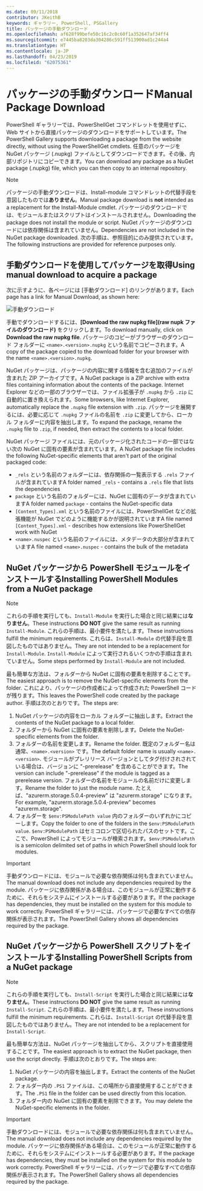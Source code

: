 ```yaml
---
ms.date: 09/11/2018
contributor: JKeithB
keywords: ギャラリー, PowerShell, PSGallery
title: パッケージの手動ダウンロード
ms.openlocfilehash: af628f99befe50c16c2c0c60f1a352647af34ff4
ms.sourcegitcommit: e7445ba8203da304286c591ff513900ad1c244a4
ms.translationtype: HT
ms.contentlocale: ja-JP
ms.lasthandoff: 04/23/2019
ms.locfileid: "62075361"
---
```

# <a name="manual-package-download"></a><span data-ttu-id="6297f-103">パッケージの手動ダウンロード</span><span class="sxs-lookup"><span data-stu-id="6297f-103">Manual Package Download</span></span>

<span data-ttu-id="6297f-104">PowerShell ギャラリーでは、PowerShellGet コマンドレットを使用せずに、Web サイトから直接パッケージのダウンロードをサポートしています。</span><span class="sxs-lookup"><span data-stu-id="6297f-104">The PowerShell Gallery supports downloading a package from the website directly, without using the PowerShellGet cmdlets.</span></span> <span data-ttu-id="6297f-105">任意のパッケージを NuGet パッケージ (.nupkg) ファイルとしてダウンロードできます。その後、内部リポジトリにコピーできます。</span><span class="sxs-lookup"><span data-stu-id="6297f-105">You can download any package as a NuGet package (.nupkg) file, which you can then copy to an internal repository.</span></span>

> [!NOTE]
> <span data-ttu-id="6297f-106">パッケージの手動ダウンロードは、Install-module コマンドレットの代替手段を意図したものでは**ありません**。</span><span class="sxs-lookup"><span data-stu-id="6297f-106">Manual package download is **not** intended as a replacement for the Install-Module cmdlet.</span></span>
> <span data-ttu-id="6297f-107">パッケージのダウンロードでは、モジュールまたはスクリプトはインストールされません。</span><span class="sxs-lookup"><span data-stu-id="6297f-107">Downloading the package does not install the module or script.</span></span> <span data-ttu-id="6297f-108">NuGet パッケージのダウンロードには依存関係は含まれていません。</span><span class="sxs-lookup"><span data-stu-id="6297f-108">Dependencies are not included in the NuGet package downloaded.</span></span> <span data-ttu-id="6297f-109">次の手順は、参照目的にのみ提供されています。</span><span class="sxs-lookup"><span data-stu-id="6297f-109">The following instructions are provided for reference purposes only.</span></span>

## <a name="using-manual-download-to-acquire-a-package"></a><span data-ttu-id="6297f-110">手動ダウンロードを使用してパッケージを取得</span><span class="sxs-lookup"><span data-stu-id="6297f-110">Using manual download to acquire a package</span></span>

<span data-ttu-id="6297f-111">次に示すように、各ページには [手動ダウンロード] のリンクがあります。</span><span class="sxs-lookup"><span data-stu-id="6297f-111">Each page has a link for Manual Download, as shown here:</span></span>

![手動ダウンロード](../../Images/packagedisplaypagewithpseditions.png)

<span data-ttu-id="6297f-113">手動でダウンロードするには、**[Download the raw nupkg file]\(raw nupk ファイルのダウンロード\)** をクリックします。</span><span class="sxs-lookup"><span data-stu-id="6297f-113">To download manually, click on **Download the raw nupkg file**.</span></span> <span data-ttu-id="6297f-114">パッケージのコピーがブラウザーのダウンロード フォルダーに `<name>.<version>.nupkg` という名前でコピーされます。</span><span class="sxs-lookup"><span data-stu-id="6297f-114">A copy of the package copied to the download folder for your browser with the name `<name>.<version>.nupkg`.</span></span>

<span data-ttu-id="6297f-115">NuGet パッケージは、パッケージの内容に関する情報を含む追加のファイルが含まれた ZIP アーカイブです。</span><span class="sxs-lookup"><span data-stu-id="6297f-115">A NuGet package is a ZIP archive with extra files containing information about the contents of the package.</span></span> <span data-ttu-id="6297f-116">Internet Explorer などの一部のブラウザーでは、ファイル拡張子が `.nupkg` から `.zip` に自動的に置き換えられます。</span><span class="sxs-lookup"><span data-stu-id="6297f-116">Some browsers, like Internet Explorer, automatically replace the `.nupkg` file extension with `.zip`.</span></span> <span data-ttu-id="6297f-117">パッケージを展開するには、必要に応じて `.nupkg` ファイルの名前を `.zip` に変更してから、ローカル フォルダーに内容を抽出します。</span><span class="sxs-lookup"><span data-stu-id="6297f-117">To expand the package, rename the `.nupkg` file to `.zip`, if needed, then extract the contents to a local folder.</span></span>

<span data-ttu-id="6297f-118">NuGet パッケージ ファイルには、元のパッケージ化されたコードの一部ではない次の NuGet に固有の要素が含まれています。</span><span class="sxs-lookup"><span data-stu-id="6297f-118">A NuGet package file includes the following NuGet-specific elements that aren't part of the original packaged code:</span></span>

- <span data-ttu-id="6297f-119">`_rels` という名前のフォルダーには、依存関係の一覧表示する `.rels` ファイルが含まれています</span><span class="sxs-lookup"><span data-stu-id="6297f-119">A folder named `_rels` - contains a `.rels` file that lists the dependencies</span></span>
- <span data-ttu-id="6297f-120">`package` という名前のフォルダーには、NuGet に固有のデータが含まれています</span><span class="sxs-lookup"><span data-stu-id="6297f-120">A folder named `package` - contains the NuGet-specific data</span></span>
- <span data-ttu-id="6297f-121">`[Content_Types].xml` という名前のファイルには、PowerShellGet などの拡張機能が NuGet でどのように機能するかが説明されています</span><span class="sxs-lookup"><span data-stu-id="6297f-121">A file named `[Content_Types].xml` - describes how extensions like PowerShellGet work with NuGet</span></span>
- <span data-ttu-id="6297f-122">`<name>.nuspec` という名前のファイルには、メタデータの大部分が含まれています</span><span class="sxs-lookup"><span data-stu-id="6297f-122">A file named `<name>.nuspec` - contains the bulk of the metadata</span></span>

## <a name="installing-powershell-modules-from-a-nuget-package"></a><span data-ttu-id="6297f-123">NuGet パッケージから PowerShell モジュールをインストールする</span><span class="sxs-lookup"><span data-stu-id="6297f-123">Installing PowerShell Modules from a NuGet package</span></span>

> [!NOTE]
> <span data-ttu-id="6297f-124">これらの手順を実行しても、`Install-Module` を実行した場合と同じ結果には**なりません**。</span><span class="sxs-lookup"><span data-stu-id="6297f-124">These instructions **DO NOT** give the same result as running `Install-Module`.</span></span> <span data-ttu-id="6297f-125">これらの手順は、最小要件を満たします。</span><span class="sxs-lookup"><span data-stu-id="6297f-125">These instructions fulfill the minimum requirements.</span></span> <span data-ttu-id="6297f-126">これらは、`Install-Module` の代替手段を意図したものではありません。</span><span class="sxs-lookup"><span data-stu-id="6297f-126">They are not intended to be a replacement for `Install-Module`.</span></span> <span data-ttu-id="6297f-127">`Install-Module` によって実行されるいくつかの手順は含まれていません。</span><span class="sxs-lookup"><span data-stu-id="6297f-127">Some steps performed by `Install-Module` are not included.</span></span>

<span data-ttu-id="6297f-128">最も簡単な方法は、フォルダーから NuGet に固有の要素を削除することです。</span><span class="sxs-lookup"><span data-stu-id="6297f-128">The easiest approach is to remove the NuGet-specific elements from the folder.</span></span> <span data-ttu-id="6297f-129">これにより、パッケージの作成者によって作成された PowerShell コードが残ります。</span><span class="sxs-lookup"><span data-stu-id="6297f-129">This leaves the PowerShell code created by the package author.</span></span> <span data-ttu-id="6297f-130">手順は次のとおりです。</span><span class="sxs-lookup"><span data-stu-id="6297f-130">The steps are:</span></span>

1. <span data-ttu-id="6297f-131">NuGet パッケージの内容をローカル フォルダーに抽出します。</span><span class="sxs-lookup"><span data-stu-id="6297f-131">Extract the contents of the NuGet package to a local folder.</span></span>
2. <span data-ttu-id="6297f-132">フォルダーから NuGet に固有の要素を削除します。</span><span class="sxs-lookup"><span data-stu-id="6297f-132">Delete the NuGet-specific elements from the folder.</span></span>
3. <span data-ttu-id="6297f-133">フォルダーの名前を変更します。</span><span class="sxs-lookup"><span data-stu-id="6297f-133">Rename the folder.</span></span> <span data-ttu-id="6297f-134">既定のフォルダー名は通常、`<name>.<version>` です。</span><span class="sxs-lookup"><span data-stu-id="6297f-134">The default folder name is usually `<name>.<version>`.</span></span> <span data-ttu-id="6297f-135">モジュールがプレリリース バージョンとしてタグ付けされされている場合は、バージョンに "-prerelease" を含めることができます。</span><span class="sxs-lookup"><span data-stu-id="6297f-135">The version can include "-prerelease" if the module is tagged as a prerelease version.</span></span> <span data-ttu-id="6297f-136">フォルダーの名前をモジュールの名前だけに変更します。</span><span class="sxs-lookup"><span data-stu-id="6297f-136">Rename the folder to just the module name.</span></span> <span data-ttu-id="6297f-137">たとえば、"azurerm.storage.5.0.4-preview" は "azurerm.storage" になります。</span><span class="sxs-lookup"><span data-stu-id="6297f-137">For example, "azurerm.storage.5.0.4-preview" becomes "azurerm.storage".</span></span>
4. <span data-ttu-id="6297f-138">フォルダーを `$env:PSModulePath value` 内のフォルダーのいずれかにコピーします。</span><span class="sxs-lookup"><span data-stu-id="6297f-138">Copy the folder to one of the folders in the `$env:PSModulePath value`.</span></span> <span data-ttu-id="6297f-139">`$env:PSModulePath` はセミコロンで区切られたパスのセットです。ここで、PowerShell によってモジュールが検索されます。</span><span class="sxs-lookup"><span data-stu-id="6297f-139">`$env:PSModulePath` is a semicolon delimited set of paths in which PowerShell should look for modules.</span></span>

> [!IMPORTANT]
> <span data-ttu-id="6297f-140">手動ダウンロードには、モジュールで必要な依存関係は何も含まれていません。</span><span class="sxs-lookup"><span data-stu-id="6297f-140">The manual download does not include any dependencies required by the module.</span></span> <span data-ttu-id="6297f-141">パッケージに依存関係がある場合は、このモジュールが正常に動作するために、それらをシステムにインストールする必要があります。</span><span class="sxs-lookup"><span data-stu-id="6297f-141">If the package has dependencies, they must be installed on the system for this module to work correctly.</span></span> <span data-ttu-id="6297f-142">PowerShell ギャラリーには、パッケージで必要なすべての依存関係が表示されます。</span><span class="sxs-lookup"><span data-stu-id="6297f-142">The PowerShell Gallery shows all dependencies required by the package.</span></span>

## <a name="installing-powershell-scripts-from-a-nuget-package"></a><span data-ttu-id="6297f-143">NuGet パッケージから PowerShell スクリプトをインストールする</span><span class="sxs-lookup"><span data-stu-id="6297f-143">Installing PowerShell Scripts from a NuGet package</span></span>

> [!NOTE]
> <span data-ttu-id="6297f-144">これらの手順を実行しても、`Install-Script` を実行した場合と同じ結果には**なりません**。</span><span class="sxs-lookup"><span data-stu-id="6297f-144">These instructions **DO NOT** give the same result as running `Install-Script`.</span></span> <span data-ttu-id="6297f-145">これらの手順は、最小要件を満たします。</span><span class="sxs-lookup"><span data-stu-id="6297f-145">These instructions fulfill the minimum requirements.</span></span> <span data-ttu-id="6297f-146">これらは、`Install-Script` の代替手段を意図したものではありません。</span><span class="sxs-lookup"><span data-stu-id="6297f-146">They are not intended to be a replacement for `Install-Script`.</span></span>

<span data-ttu-id="6297f-147">最も簡単な方法は、NuGet パッケージを抽出してから、スクリプトを直接使用することです。</span><span class="sxs-lookup"><span data-stu-id="6297f-147">The easiest approach is to extract the NuGet package, then use the script directly.</span></span> <span data-ttu-id="6297f-148">手順は次のとおりです。</span><span class="sxs-lookup"><span data-stu-id="6297f-148">The steps are:</span></span>

1. <span data-ttu-id="6297f-149">NuGet パッケージの内容を抽出します。</span><span class="sxs-lookup"><span data-stu-id="6297f-149">Extract the contents of the NuGet package.</span></span>
2. <span data-ttu-id="6297f-150">フォルダー内の `.PS1` ファイルは、この場所から直接使用することができます。</span><span class="sxs-lookup"><span data-stu-id="6297f-150">The `.PS1` file in the folder can be used directly from this location.</span></span>
3. <span data-ttu-id="6297f-151">フォルダー内の NuGet に固有の要素を削除できます。</span><span class="sxs-lookup"><span data-stu-id="6297f-151">You may delete the NuGet-specific elements in the folder.</span></span>

> [!IMPORTANT]
> <span data-ttu-id="6297f-152">手動ダウンロードには、モジュールで必要な依存関係は何も含まれていません。</span><span class="sxs-lookup"><span data-stu-id="6297f-152">The manual download does not include any dependencies required by the module.</span></span> <span data-ttu-id="6297f-153">パッケージに依存関係がある場合は、このモジュールが正常に動作するために、それらをシステムにインストールする必要があります。</span><span class="sxs-lookup"><span data-stu-id="6297f-153">If the package has dependencies, they must be installed on the system for this module to work correctly.</span></span> <span data-ttu-id="6297f-154">PowerShell ギャラリーには、パッケージで必要なすべての依存関係が表示されます。</span><span class="sxs-lookup"><span data-stu-id="6297f-154">The PowerShell Gallery shows all dependencies required by the package.</span></span>
